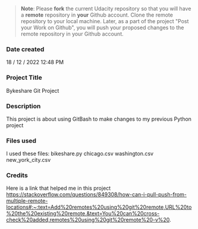 >**Note**: Please **fork** the current Udacity repository so that you will have a **remote** repository in **your** Github account. Clone the remote repository to your local machine. Later, as a part of the project "Post your Work on Github", you will push your proposed changes to the remote repository in your Github account.

### Date created
18 / 12 / 2022 
12:48 PM
### Project Title
Bykeshare Git Project
### Description
This project is about using GitBash to make changes to my previous Python project
### Files used
I used these files:
bikeshare.py
chicago.csv
washington.csv
new_york_city.csv

### Credits
Here is a link that helped me in this project
https://stackoverflow.com/questions/849308/how-can-i-pull-push-from-multiple-remote-locations#:~:text=Add%20remotes%20using%20git%20remote,URL%20to%20the%20existing%20remote.&text=You%20can%20cross-check%20added,remotes%20using%20git%20remote%20-v%20.
